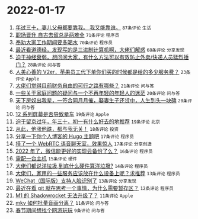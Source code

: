 # 2022-01-17

1. [年过三十，妻儿父母都要靠我。 我又能靠谁。](https://www.v2ex.com/t/828680) `87条评论` `生活`
1. [职场晋升 自古去留总是两难全](https://www.v2ex.com/t/828670) `71条评论` `程序员`
1. [奉劝大家工作期间要多喝水](https://www.v2ex.com/t/828645) `70条评论` `程序员`
1. [最近看道德经，发现写的是三进制计算机啊，大佬们解惑](https://www.v2ex.com/t/828650) `68条评论` `分享发现`
1. [迫于神经衰弱，想问问大家，有什么方法可以有效防止外卖/快递人员猛烈捶门？](https://www.v2ex.com/t/828724) `28条评论` `问与答`
1. [人美心善的 V2er，苹果员工代下单你们买的时候都是给的多少服务费？](https://www.v2ex.com/t/828649) `23条评论` `Apple`
1. [大佬们觉得目前财务自由的可行之路有哪些？](https://www.v2ex.com/t/828693) `21条评论` `问与答`
1. [一些关于家庭问题的疑问与一个不再年轻的年轻人的迷茫](https://www.v2ex.com/t/828733) `20条评论` `问与答`
1. [天下房奴出我辈，一签合同月月催，娶妻生子还贷中，人生到头一块碑](https://www.v2ex.com/t/828659) `20条评论` `问与答`
1. [12 系列屏幕是否导致晕车](https://www.v2ex.com/t/828751) `19条评论` `Apple`
1. [迫于留京过年，年三十，初一有什么好去的地推荐](https://www.v2ex.com/t/828715) `19条评论` `北京`
1. [从此，他涨他跌，都与我无关！](https://www.v2ex.com/t/828732) `18条评论` `投资`
1. [分享一下你个人博客的 Hugo 主题吧](https://www.v2ex.com/t/828677) `17条评论` `程序员`
1. [搭了一个 WebRTC 语音聊天室，效果惊人](https://www.v2ex.com/t/828646) `17条评论` `分享创造`
1. [2022 年了，微信能更好的实现云备份了么？](https://www.v2ex.com/t/828710) `16条评论` `程序员`
1. [需配一台主机](https://www.v2ex.com/t/828688) `15条评论` `硬件`
1. [大佬们都说洋垃圾,到底什么硬件算洋垃圾?](https://www.v2ex.com/t/828739) `14条评论` `程序员`
1. [大佬们，家用的一些服务应该放在什么设备上呢？求推荐](https://www.v2ex.com/t/828712) `13条评论` `程序员`
1. [WeChat（国际版）支持人脸识别了](https://www.v2ex.com/t/828678) `13条评论` `分享发现`
1. [最近在看 git 就在思考一个事情，为什么需要暂存区？](https://www.v2ex.com/t/828673) `12条评论` `程序员`
1. [M1 的 Shadowrocket 无法升级了？](https://www.v2ex.com/t/828725) `11条评论` `Apple`
1. [mkv 如何批量音画分离？](https://www.v2ex.com/t/828647) `11条评论` `问与答`
1. [春节期间想找个网游玩玩](https://www.v2ex.com/t/828767) `9条评论` `问与答`
